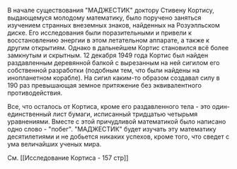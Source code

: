 В начале существования "МАДЖЕСТИК" доктору Стивену Кортису, выдающемуся молодому математику, было поручено заняться изучением странных внеземных знаков, найденных на Розуэлльском диске. Его исследования были поразительными и привели к восстановлению энергии в этом летательном аппарате, а также к другим открытиям. Однако в дальнейшем Кортис становился всё более замкнутым и скрытным. 12 декабря 1949 года Кортис был найден раздавленным деревянной балкой с вырезанным на ней сигилом его собственной разработки (подобным тем, что были найдены на инопланетном корабле). На сигил каким-то образом создавал силу в 190 раз превышающая земное притяжение без эквивалентного противодействия.

Все, что осталось от Кортиса, кроме его раздавленного тела - это один-единственный лист бумаги, исписанный тридцатью четырьмя уравнениями. Вместе с этой причудливой математикой было написано одно слово - "побег". "МАДЖЕСТИК" будет изучать эту математику десятилетиями и не добьется никаких успехов, кроме того, что сведет с ума величайших ученых мира.

См. [[Исследование Кортиса - 157 стр]]